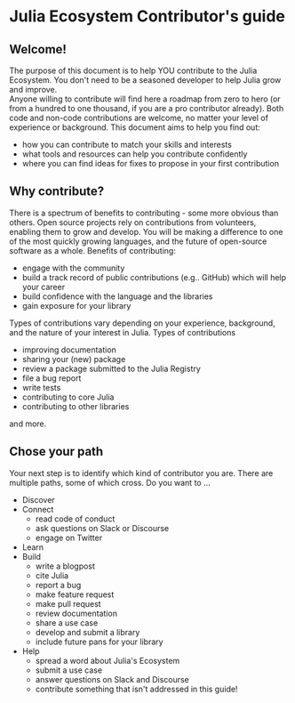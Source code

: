 # Julia Ecosystem Contributor's guide

## Welcome!
The purpose of this document is to help YOU contribute to the Julia Ecosystem. You don't need to be a seasoned developer to help Julia grow and improve.  
Anyone willing to contribute will find here a roadmap from zero to hero (or from a hundred to one thousand, if you are a pro contributor already). Both code and non-code contributions are welcome, no matter your level of experience or background. This document aims to help you find out: 

-   how you can contribute to match your skills and interests
-   what tools and resources can help you contribute confidently
-   where you can find ideas for fixes to propose in your first contribution

## Why contribute?
There is a spectrum of benefits to contributing - some more obvious than others. Open source projects rely on contributions from volunteers, enabling them to grow and develop. You will be making a difference to one of the most quickly growing languages, and the future of open-source software as a whole. Benefits of contributing:  

-   engage with the community
-   build a track record of public contributions (e.g.. GitHub) which will help your career
-   build confidence with the language and the libraries
-   gain exposure for your library

Types of contributions vary depending on your experience, background, and the nature of your interest in Julia. Types of contributions  

-   improving documentation
-   sharing your (new) package
-   review a package submitted to the Julia Registry
-   file a bug report
-   write tests
-   contributing to core Julia
-   contributing to other libraries

and more.

## Chose your path
Your next step is to identify which kind of contributor you are. There are multiple paths, some of which cross. Do you want to ... 

-   Discover
-   Connect
	-   read code of conduct
	-   ask questions on Slack or Discourse
	-   engage on Twitter
-   Learn
-   Build
	-   write a blogpost
	-   cite Julia
	-   report a bug
	-   make feature request
	-   make pull request
	-   review documentation
	-   share a use case
	-   develop and submit a library
	-   include future pans for your library
-   Help
	-   spread a word about Julia's Ecosystem
	-   submit a use case
	-   answer questions on Slack and Discourse
	-   contribute something that isn't addressed in this guide!
